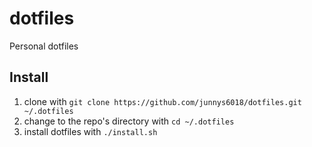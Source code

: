 # dotfiles
Personal dotfiles

## Install
1. clone with `git clone https://github.com/junnys6018/dotfiles.git ~/.dotfiles`  
2. change to the repo's directory with `cd ~/.dotfiles`  
3. install dotfiles with `./install.sh`  

